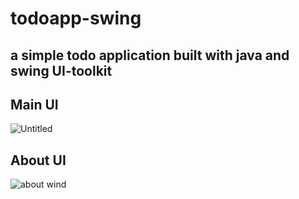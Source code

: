 # todoapp-swing

## a simple todo application built with java and swing UI-toolkit

## Main UI
![Untitled](https://user-images.githubusercontent.com/20127375/97083346-35e95b80-1607-11eb-90eb-9f231a1620e0.png)

## About UI
![about wind](https://user-images.githubusercontent.com/20127375/97083364-53b6c080-1607-11eb-8597-d7a59806bfa6.png)

